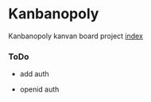 # Kanbanopoly
Kanbanopoly kanvan board project
[index](https://raw.githubusercontent.com/libialany/Kanbanopoly/main/base.png)

### ToDo

- add auth

- openid auth
